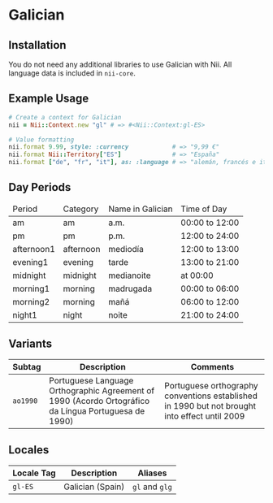 <!-- This file has been generated. Source: languages/_template.md.erb -->

# Galician

## Installation

You do not need any additional libraries to use Galician with Nii.
All language data is included in `nii-core`.

## Example Usage

``` ruby
# Create a context for Galician
nii = Nii::Context.new "gl" # => #<Nii::Context:gl-ES>

# Value formatting
nii.format 9.99, style: :currency            # => "9,99 €"
nii.format Nii::Territory["ES"]              # => "España"
nii.format ["de", "fr", "it"], as: :language # => "alemán, francés e italiano"
```

## Day Periods


<table>
  <thead>
    <tr>
      <td>Period</td>
      <td>Category</td>
      <td>Name in Galician</td>
      <td>Time of Day</td>
    </tr>
  </thead>
  <tbody>
    <tr>
      <td>am</td>
      <td>am</td>
      <td>a.m.</td>
      <td>00:00 to 12:00</td>
    </tr>
    <tr>
      <td>pm</td>
      <td>pm</td>
      <td>p.m.</td>
      <td>12:00 to 24:00</td>
    </tr>
    <tr>
      <td>afternoon1</td>
      <td>afternoon</td>
      <td>mediodía</td>
      <td>12:00 to 13:00</td>
    </tr>
    <tr>
      <td>evening1</td>
      <td>evening</td>
      <td>tarde</td>
      <td>13:00 to 21:00</td>
    </tr>
    <tr>
      <td>midnight</td>
      <td>midnight</td>
      <td>medianoite</td>
      <td>at 00:00</td>
    </tr>
    <tr>
      <td>morning1</td>
      <td>morning</td>
      <td>madrugada</td>
      <td>00:00 to 06:00</td>
    </tr>
    <tr>
      <td>morning2</td>
      <td>morning</td>
      <td>mañá</td>
      <td>06:00 to 12:00</td>
    </tr>
    <tr>
      <td>night1</td>
      <td>night</td>
      <td>noite</td>
      <td>21:00 to 24:00</td>
    </tr>
  </tbody>
</table>


## Variants

<table>
  <thead>
    <tr>
      <th>Subtag</th>
      <th>Description</th>
      <th>Comments</th>
    </tr>
  </thead>
  <tbody>
    <tr>
      <td><code>ao1990</code></td>
      <td>Portuguese Language Orthographic Agreement of 1990 (Acordo Ortográfico da Língua Portuguesa de 1990)</td>
      <td>Portuguese orthography conventions established in 1990 but not brought into effect until 2009</td>
    </tr>
  </tbody>
</table>

## Locales

<table>
  <thead>
    <tr>
      <th>Locale Tag</th>
      <th>Description</th>
      <th>Aliases</th>
    </tr>
  </thead>
  <tbody>
    <tr>
      <td><code>gl-ES</code></td>
      <td>Galician (Spain)</td>
      <td><code>gl</code> and <code>glg</code></td>
    </tr>
  </tbody>
</table>

